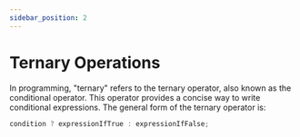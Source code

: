 ```yaml
---
sidebar_position: 2
---
```


# Ternary Operations

In programming, "ternary" refers to the ternary operator, also known as the conditional operator. This operator provides a concise way to write conditional expressions. The general form of the ternary operator is:

```jsx title=".jsx"
condition ? expressionIfTrue : expressionIfFalse;
```
